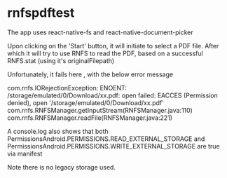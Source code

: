 # rnfspdftest

The app uses react-native-fs and react-native-document-picker

Upon clicking on the 'Start' button, it will initiate to select a PDF file.
After which it will try to use RNFS to read the PDF, based on a successful RNFS.stat (using it's originalFilepath)

Unfortunately, it fails here , with the below error message

com.rnfs.IORejectionException: ENOENT: /storage/emulated/0/Download/xx.pdf: open failed: EACCES (Permission denied), open '/storage/emulated/0/Download/xx.pdf'
com.rnfs.RNFSManager.getInputStream(RNFSManager.java:110)
com.rnfs.RNFSManager.readFile(RNFSManager.java:221)


A console.log also shows that both PermissionsAndroid.PERMISSIONS.READ_EXTERNAL_STORAGE and PermissionsAndroid.PERMISSIONS.WRITE_EXTERNAL_STORAGE are true
via manifest
    <uses-permission android:name="android.permission.READ_EXTERNAL_STORAGE" />
    <uses-permission android:name="android.permission.WRITE_EXTERNAL_STORAGE" />

Note there is no legacy storage used.
